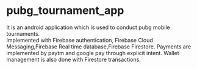# pubg_tournament_app

It is an android application which is used to conduct pubg mobile tournaments.  
Implemented with Firebase authentication, Firebase Cloud Messaging,Firebase Real time database,Firebase Firestore. 
Payments are implemented by  paytm and google pay through explicit intent. Wallet management is also done with Firestore transactions.
